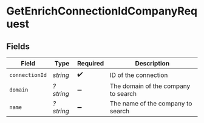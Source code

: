 # GetEnrichConnectionIdCompanyRequest


## Fields

| Field                               | Type                                | Required                            | Description                         |
| ----------------------------------- | ----------------------------------- | ----------------------------------- | ----------------------------------- |
| `connectionId`                      | *string*                            | :heavy_check_mark:                  | ID of the connection                |
| `domain`                            | *?string*                           | :heavy_minus_sign:                  | The domain of the company to search |
| `name`                              | *?string*                           | :heavy_minus_sign:                  | The name of the company to search   |